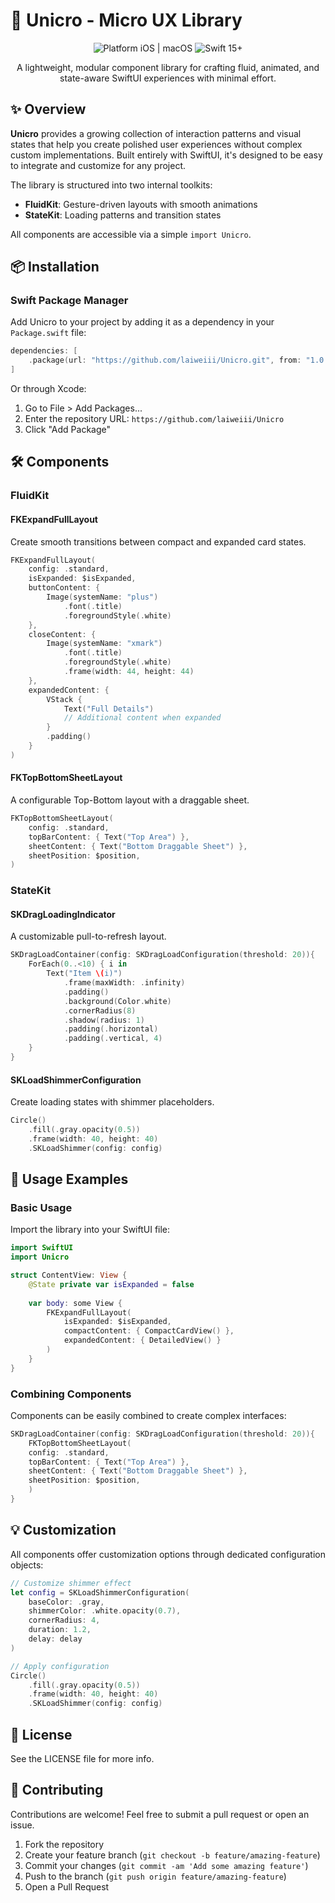 # 🧩 Unicro - Micro UX Library

<div align="center">
  <img src="https://img.shields.io/badge/platform-iOS-blue" alt="Platform iOS | macOS">
  <img src="https://img.shields.io/badge/Swift-15+-orange" alt="Swift 15+">
<!--  <img src="https://img.shields.io/badge/license-MIT-brightgreen" alt="MIT License">-->
</div>

<p align="center">A lightweight, modular component library for crafting fluid, animated, and state-aware SwiftUI experiences with minimal effort.</p>

## ✨ Overview

**Unicro** provides a growing collection of interaction patterns and visual states that help you create polished user experiences without complex custom implementations. Built entirely with SwiftUI, it's designed to be easy to integrate and customize for any project.

The library is structured into two internal toolkits:

- **FluidKit**: Gesture-driven layouts with smooth animations
- **StateKit**: Loading patterns and transition states

All components are accessible via a simple `import Unicro`.

## 📦 Installation

### Swift Package Manager

Add Unicro to your project by adding it as a dependency in your `Package.swift` file:

```swift
dependencies: [
    .package(url: "https://github.com/laiweiii/Unicro.git", from: "1.0.0")
]
```

Or through Xcode:
1. Go to File > Add Packages...
2. Enter the repository URL: `https://github.com/laiweiii/Unicro`
4. Click "Add Package"

## 🛠 Components

### FluidKit


#### FKExpandFullLayout

Create smooth transitions between compact and expanded card states.

```swift
FKExpandFullLayout(
    config: .standard,
    isExpanded: $isExpanded,
    buttonContent: {
        Image(systemName: "plus")
            .font(.title)
            .foregroundStyle(.white)
    },
    closeContent: {
        Image(systemName: "xmark")
            .font(.title)
            .foregroundStyle(.white)
            .frame(width: 44, height: 44)
    },
    expandedContent: {
        VStack {
            Text("Full Details")
            // Additional content when expanded
        }
        .padding()
    }
)
```

#### FKTopBottomSheetLayout

A configurable Top-Bottom layout with a draggable sheet.

```swift
FKTopBottomSheetLayout(
    config: .standard,
    topBarContent: { Text("Top Area") },
    sheetContent: { Text("Bottom Draggable Sheet") },
    sheetPosition: $position,
)
```


### StateKit

#### SKDragLoadingIndicator

A customizable pull-to-refresh layout.

```swift
SKDragLoadContainer(config: SKDragLoadConfiguration(threshold: 20)){
    ForEach(0..<10) { i in
        Text("Item \(i)")
            .frame(maxWidth: .infinity)
            .padding()
            .background(Color.white)
            .cornerRadius(8)
            .shadow(radius: 1)
            .padding(.horizontal)
            .padding(.vertical, 4)
    }
}
```

#### SKLoadShimmerConfiguration

Create loading states with shimmer placeholders.

```swift
Circle()
    .fill(.gray.opacity(0.5))
    .frame(width: 40, height: 40)
    .SKLoadShimmer(config: config)
```

## 🚀 Usage Examples

### Basic Usage

Import the library into your SwiftUI file:

```swift
import SwiftUI
import Unicro

struct ContentView: View {
    @State private var isExpanded = false
    
    var body: some View {
        FKExpandFullLayout(
            isExpanded: $isExpanded,
            compactContent: { CompactCardView() },
            expandedContent: { DetailedView() }
        )
    }
}
```

### Combining Components

Components can be easily combined to create complex interfaces:

```swift
SKDragLoadContainer(config: SKDragLoadConfiguration(threshold: 20)){
    FKTopBottomSheetLayout(
    config: .standard,
    topBarContent: { Text("Top Area") },
    sheetContent: { Text("Bottom Draggable Sheet") },
    sheetPosition: $position,
    )
}
```

## 💡 Customization

All components offer customization options through dedicated configuration objects:

```swift
// Customize shimmer effect
let config = SKLoadShimmerConfiguration(
    baseColor: .gray,
    shimmerColor: .white.opacity(0.7),
    cornerRadius: 4,
    duration: 1.2,
    delay: delay
)

// Apply configuration
Circle()
    .fill(.gray.opacity(0.5))
    .frame(width: 40, height: 40)
    .SKLoadShimmer(config: config)
```

## 📄 License

See the LICENSE file for more info.

## 🤝 Contributing

Contributions are welcome! Feel free to submit a pull request or open an issue.

1. Fork the repository
2. Create your feature branch (`git checkout -b feature/amazing-feature`)
3. Commit your changes (`git commit -am 'Add some amazing feature'`)
4. Push to the branch (`git push origin feature/amazing-feature`)
5. Open a Pull Request
